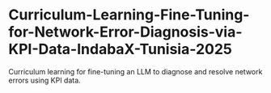 # Curriculum-Learning-Fine-Tuning-for-Network-Error-Diagnosis-via-KPI-Data-IndabaX-Tunisia-2025
Curriculum learning for fine-tuning an LLM to diagnose and resolve network errors using KPI data.
